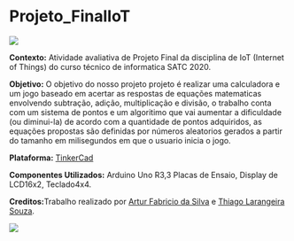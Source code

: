 # Projeto_FinalIoT
![](https://www1.satc.edu.br/portais/acesso/public/assets/img/logoSatc.png)

<b>Contexto:</b> Atividade avaliativa de Projeto Final da disciplina de IoT (Internet of Things) do curso técnico de informatica SATC 2020.

<b>Objetivo:</b> O objetivo do nosso projeto projeto é realizar uma calculadora e um jogo baseado em acertar as respostas de equações matematicas envolvendo subtração, adição, multiplicação e divisão, o trabalho conta com um sistema de pontos e um algoritimo que vai aumentar a dificuldade (ou diminui-la) de acordo com a quantidade de pontos adquiridos, as equações propostas são definidas por números aleatorios gerados a partir do tamanho em milisegundos em que o usuario inicia o jogo.

<b>Plataforma:</b> [TinkerCad](https://www.tinkercad.com)

<b>Componentes Utilizados:</b> Arduino Uno R3,3 Placas de Ensaio, Display de LCD16x2, Teclado4x4.

<b>Creditos:</b>Trabalho realizado por [Artur Fabricio da Silva](https://github.com/arturfabriciohahaedgy) e [Thiago Larangeira Souza](https://github.com/baconzitus).

<img src="https://media.discordapp.net/attachments/697125421095059496/783022261568798730/trabalho_final_2020-11-30.png?width=1442&height=670"> 

